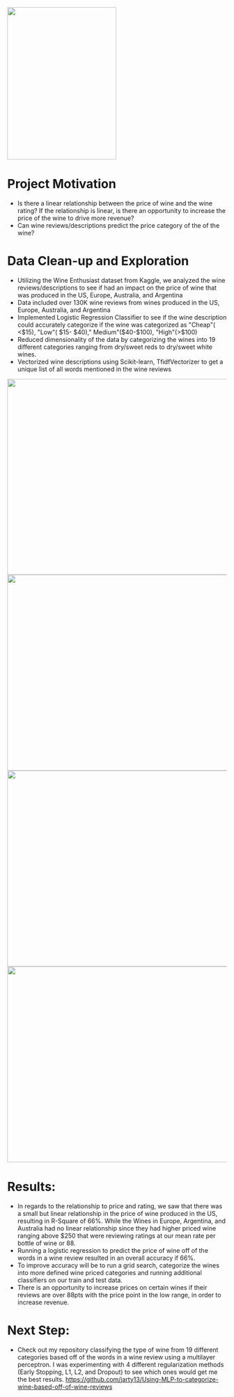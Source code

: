 <img src="https://github.com/jarty13/Wine-Rating-impact-on-Wine-Price/blob/master/wine.png" width="250" height="350">

# Project Motivation
* Is there a linear relationship between the price of wine and the wine rating? If the relationship is linear, is there an opportunity to increase the price of the wine to drive more revenue?
* Can wine reviews/descriptions predict the price category of the of the wine?

# Data Clean-up and Exploration
* Utilizing the Wine Enthusiast dataset from Kaggle, we analyzed the wine reviews/descriptions to see if had an impact on the price of wine that was produced in the US, Europe, Australia, and Argentina
* Data included over 130K wine reviews from wines produced in the US, Europe, Australia, and Argentina 
* Implemented Logistic Regression Classifier  to see if the wine description could accurately categorize if the wine was categorized as "Cheap"( <$15), "Low"( $15- $40)," Medium"($40-$100), "High"(>$100)
* Reduced dimensionality of the data by categorizing the wines into 19 different categories ranging from dry/sweet reds to dry/sweet white wines.
* Vectorized wine descriptions using Scikit-learn, TfidfVectorizer to get a unique list of all words mentioned in the wine reviews

<img src="https://github.com/jarty13/Wine-Rating-impact-on-Wine-Price/blob/master/images/wine%20rating.png" width="650" height="450">

<img src="https://github.com/jarty13/Wine-Rating-impact-on-Wine-Price/blob/master/images/wine%20price%20distribution.png" width="650" height="450">

<img src="https://github.com/jarty13/Wine-Rating-impact-on-Wine-Price/blob/master/images/price%20distribtuion%20by%20type%20of%20wine-%20US.png" width="850" height="450">

<img src="https://github.com/jarty13/Wine-Rating-impact-on-Wine-Price/blob/master/images/price%20distribution%20by%20type%20of%20wine%20-%20other%20countries.png" width="850" height="450">

# Results:
* In regards to the relationship to price and rating, we saw that there was a small but linear relationship in the price of wine produced in the US, resulting in   R-Square of 66%. While the Wines in Europe, Argentina, and Australia had no linear relationship since they had higher priced wine ranging above $250 that were reviewing ratings at our mean rate per bottle of wine or 88.
*  Running a logistic regression to predict the price of wine off of the words in a wine review resulted in an overall accuracy if 66%.
* To improve accuracy will be to run a grid search, categorize the wines into more defined wine priced categories and running additional classifiers on our train and test data.
* There is an opportunity to increase prices on certain wines if their reviews are over 88pts with the price point in the low range, in order to increase revenue. 
 
# Next Step:
- Check out my repository classifying the type of wine from 19 different categories based off of the words in a wine review using a multilayer perceptron. I was experimenting with 4 different regularization methods (Early Stopping, L1, L2, and Dropout) to see which ones would get me the best results. 
https://github.com/jarty13/Using-MLP-to-categorize-wine-based-off-of-wine-reviews
